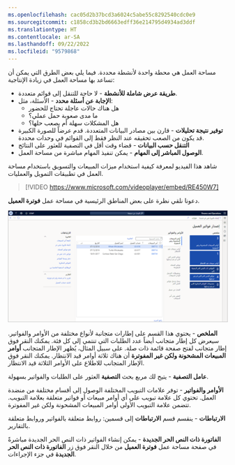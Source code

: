```yaml
---
ms.openlocfilehash: cac05d2b37bcd3a6024c5abe55c8292540cdc0e9
ms.sourcegitcommit: c1858cd3b2bd6663edff36e214795d4934ad3ddf
ms.translationtype: HT
ms.contentlocale: ar-SA
ms.lasthandoff: 09/22/2022
ms.locfileid: "9579868"
---
```

مساحة العمل هي محطة واحدة لأنشطة محددة. فيما يلي بعض الطرق التي يمكن أن تساعد بها مساحة العمل في زيادة الإنتاجية:

- **طريقة عرض شاملة للأنشطة** - لا حاجة للتنقل إلى قوائم متعددة.
- **الإجابة عن أسئلة محدد** - الأسئلة، مثل:
   - هل هناك حالات عاجلة تحتاج للحضور
   - ما مدى صعوبة حمل عملي؟
   - هل المشكلات سهلة أم يصعب حلها؟
- **توفير نتيجة تحليلات** - قارن بين مصادر البيانات المتعددة. قدم عرضاً للصورة الكبيرة قد يكون من الصعب تحقيقه عند النظر فقط إلى القوائم في وحدات محددة.
- **التنقل حسب البيانات** - قضاء وقت أقل في التصفية للعثور على النتائج
- **الوصول المباشر إلى المهام** - يمكن تنفيذ المهام مباشرة من مساحة العمل.

شاهد هذا الفيديو لمعرفة كيفية استخدام ميزات المبيعات والتسويق باستخدام مساحة العمل في تطبيقات التمويل والعمليات.
 
 > [!VIDEO https://www.microsoft.com/videoplayer/embed/RE450W7]

دعونا نلقي نظرة على بعض المناطق الرئيسية في مساحة عمل **فوترة العميل**.
 
 [![لقطة شاشة للمناطق الرئيسية لمساحة عمل فوترة العميل.](../media/workspace-2.png)](../media/workspace-2.png#lightbox)
 
**الملخص** - يحتوي هذا القسم على إطارات متجانبة لأنواع مختلفة من الأوامر والفواتير. سيعرض كل إطار متجانب أيضاً عدد الطلبات التي تنتمي إلى كل فئة. يمكنك النقر فوق إطار متجانب لفتح صفحة قائمة ذات صلة. على سبيل المثال، يُظهر الإطار المتجانب **أوامر المبيعات المشحونة ولكن غير المفوترة** أن هناك ثلاثة أوامر قيد الانتظار. يمكنك النقر فوق الإطار المتجانب للاطلاع على الأوامر الثلاثة قيد الانتظار.

**عامل التصفية** - يتيح لك مربع بحث **التصفية** العثور على الطلبات والفواتير بسهولة.

**الأوامر والفواتير** - توفر علامات التبويب المختلفة الوصول إلى أقسام مختلفة من منضدة العمل. تحتوي كل علامة تبويب على أي أوامر مبيعات أو فواتير متعلقة بعلامة التبويب. تتضمن علامة التبويب الأولى أوامر المبيعات المشحونة ولكن غير المفوترة.

**الارتباطات** - ينقسم قسم **الارتباطات** إلى قسمين: روابط متعلقة بالفواتير وروابط متعلقة بالتقارير.

**الفاتورة ذات النص الحر الجديدة** - يمكن إنشاء الفواتير ذات النص الحر الجديدة مباشرةً في صفحة مساحة عمل **فوترة العميل** من خلال النقر فوق زر **الفاتورة ذات النص الحر الجديدة** في جزء الإجراءات.